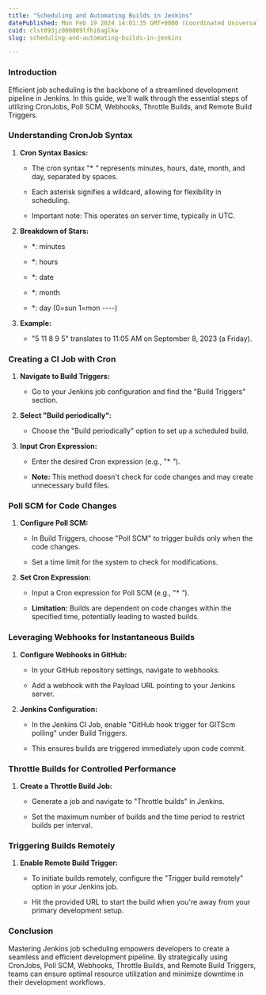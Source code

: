```yaml
---
title: "Scheduling and Automating Builds in Jenkins"
datePublished: Mon Feb 19 2024 14:01:35 GMT+0000 (Coordinated Universal Time)
cuid: clst093jz000809lfhi6aglkw
slug: scheduling-and-automating-builds-in-jenkins

---
```


### Introduction

Efficient job scheduling is the backbone of a streamlined development pipeline in Jenkins. In this guide, we'll walk through the essential steps of utilizing CronJobs, Poll SCM, Webhooks, Throttle Builds, and Remote Build Triggers.

### Understanding CronJob Syntax

1. **Cron Syntax Basics:**
    
    * The cron syntax "\* *"* represents minutes, hours, date, month, and day, separated by spaces.
        
    * Each asterisk signifies a wildcard, allowing for flexibility in scheduling.
        
    * Important note: This operates on server time, typically in UTC.
        
2. **Breakdown of Stars:**
    
    * \*: minutes
        
    * \*: hours
        
    * \*: date
        
    * \*: month
        
    * \*: day (0=sun 1=mon ----)
        
3. **Example:**
    
    * "5 11 8 9 5" translates to 11:05 AM on September 8, 2023 (a Friday).
        

### Creating a CI Job with Cron

1. **Navigate to Build Triggers:**
    
    * Go to your Jenkins job configuration and find the "Build Triggers" section.
        
2. **Select "Build periodically":**
    
    * Choose the "Build periodically" option to set up a scheduled build.
        
3. **Input Cron Expression:**
    
    * Enter the desired Cron expression (e.g., "\* *"*).
        
    * **Note:** This method doesn't check for code changes and may create unnecessary build files.
        

### Poll SCM for Code Changes

1. **Configure Poll SCM:**
    
    * In Build Triggers, choose "Poll SCM" to trigger builds only when the code changes.
        
    * Set a time limit for the system to check for modifications.
        
2. **Set Cron Expression:**
    
    * Input a Cron expression for Poll SCM (e.g., "\* *"*).
        
    * **Limitation:** Builds are dependent on code changes within the specified time, potentially leading to wasted builds.
        

### Leveraging Webhooks for Instantaneous Builds

1. **Configure Webhooks in GitHub:**
    
    * In your GitHub repository settings, navigate to webhooks.
        
    * Add a webhook with the Payload URL pointing to your Jenkins server.
        
2. **Jenkins Configuration:**
    
    * In the Jenkins CI Job, enable "GitHub hook trigger for GITScm polling" under Build Triggers.
        
    * This ensures builds are triggered immediately upon code commit.
        

### Throttle Builds for Controlled Performance

1. **Create a Throttle Build Job:**
    
    * Generate a job and navigate to "Throttle builds" in Jenkins.
        
    * Set the maximum number of builds and the time period to restrict builds per interval.
        

### Triggering Builds Remotely

1. **Enable Remote Build Trigger:**
    
    * To initiate builds remotely, configure the "Trigger build remotely" option in your Jenkins job.
        
    * Hit the provided URL to start the build when you're away from your primary development setup.
        

### Conclusion

Mastering Jenkins job scheduling empowers developers to create a seamless and efficient development pipeline. By strategically using CronJobs, Poll SCM, Webhooks, Throttle Builds, and Remote Build Triggers, teams can ensure optimal resource utilization and minimize downtime in their development workflows.